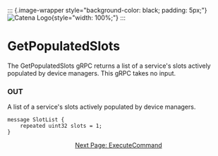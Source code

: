 ::: {.image-wrapper style="background-color: black; padding: 5px;"}
![Catena Logo](../images/Catena%20Logo_PMS2191%20&%20White.png){style="width: 100%;"}
:::

# GetPopulatedSlots
The GetPopulatedSlots gRPC returns a list of a service's slots actively populated by device managers. This gRPC takes no input.

### OUT
A list of a service's slots actively populated by device managers.
```
message SlotList {
  	repeated uint32 slots = 1;
}
```

<div style="text-align: center">

[Next Page: ExecuteCommand](ExecuteCommand.html)

</div>